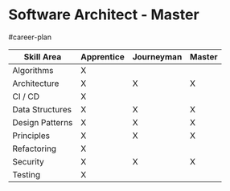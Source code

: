 # Software Architect - Master
#career-plan

| Skill Area      | Apprentice | Journeyman | Master |
| --------------- | ---------- | ---------- | ------ |
| Algorithms      | X          |            |        |
| Architecture    | X          | X          | X      |
| CI / CD         | X          |            |        |
| Data Structures | X          | X          | X      |
| Design Patterns | X          | X          | X      |
| Principles      | X          | X          | X      |
| Refactoring     | X          |            |        |
| Security        | X          | X          | X      | 
| Testing         | X          |            |        |

